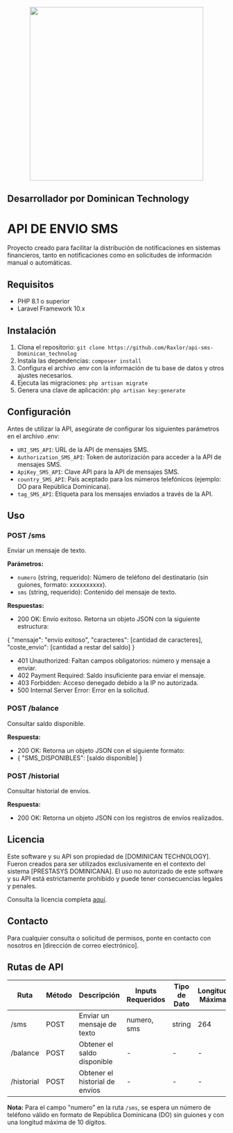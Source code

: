 <p align="center"><a href="https://dominicantechnology.com" target="_blank"><img src="![PRESTASYSRas](https://github.com/Raxlor/api-sms-Dominican_technology/assets/69202062/f8ee45bf-6c19-4200-a2b4-ca7296064f78)
" width="400"></a></p>



## Desarrollador por Dominican Technology

# API DE ENVIO SMS 

Proyecto creado para facilitar la distribución de notificaciones en sistemas financieros, tanto en notificaciones como en solicitudes de información manual o automáticas.

## Requisitos

- PHP 8.1 o superior
- Laravel Framework 10.x

## Instalación

1. Clona el repositorio: `git clone https://github.com/Raxlor/api-sms-Dominican_technolog`
2. Instala las dependencias: `composer install`
3. Configura el archivo .env con la información de tu base de datos y otros ajustes necesarios.
4. Ejecuta las migraciones: `php artisan migrate`
5. Genera una clave de aplicación: `php artisan key:generate`

## Configuración

Antes de utilizar la API, asegúrate de configurar los siguientes parámetros en el archivo .env:

- `URI_SMS_API`: URL de la API de mensajes SMS.
- `Authorization_SMS_API`: Token de autorización para acceder a la API de mensajes SMS.
- `ApiKey_SMS_API`: Clave API para la API de mensajes SMS.
- `country_SMS_API`: País aceptado para los números telefónicos (ejemplo: DO para República Dominicana).
- `tag_SMS_API`: Etiqueta para los mensajes enviados a través de la API.

## Uso

### POST /sms

Enviar un mensaje de texto.

**Parámetros:**
- `numero` (string, requerido): Número de teléfono del destinatario (sin guiones, formato: xxxxxxxxxx).
- `sms` (string, requerido): Contenido del mensaje de texto.

**Respuestas:**
- 200 OK: Envío exitoso. Retorna un objeto JSON con la siguiente estructura:

{
"mensaje": "envío exitoso",
"caracteres": [cantidad de caracteres],
"coste_envio": [cantidad a restar del saldo]
}

- 401 Unauthorized: Faltan campos obligatorios: número y mensaje a enviar.
- 402 Payment Required: Saldo insuficiente para enviar el mensaje.
- 403 Forbidden: Acceso denegado debido a la IP no autorizada.
- 500 Internal Server Error: Error en la solicitud.

### POST /balance

Consultar saldo disponible.

**Respuesta:**
- 200 OK: Retorna un objeto JSON con el siguiente formato:
- {
"SMS_DISPONIBLES": [saldo disponible]
}

### POST /historial

Consultar historial de envíos.

**Respuesta:**
- 200 OK: Retorna un objeto JSON con los registros de envíos realizados.

## Licencia

Este software y su API son propiedad de [DOMINICAN TECHNOLOGY]. Fueron creados para ser utilizados exclusivamente en el contexto del sistema [PRESTASYS DOMINICANA]. El uso no autorizado de este software y su API está estrictamente prohibido y puede tener consecuencias legales y penales.

Consulta la licencia completa [aquí](enlace-a-la-licencia).

## Contacto

Para cualquier consulta o solicitud de permisos, ponte en contacto con nosotros en [dirección de correo electrónico].


  
## Rutas de API

| Ruta                | Método | Descripción                       | Inputs Requeridos  | Tipo de Dato       | Longitud Máxima    | Autenticación      |
|---------------------|--------|-----------------------------------|--------------------|--------------------|--------------------|--------------------|
| /sms                | POST   | Enviar un mensaje de texto         | numero, sms        | string             | 264                | Bearer token       |
| /balance            | POST   | Obtener el saldo disponible        | -                  | -                  | -                  | Bearer token       |
| /historial          | POST   | Obtener el historial de envíos     | -                  | -                  | -                  | Bearer token       |

**Nota:** Para el campo "numero" en la ruta `/sms`, se espera un número de teléfono válido en formato de República Dominicana (DO) sin guiones y con una longitud máxima de 10 dígitos.

